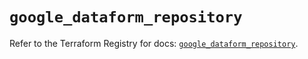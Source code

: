 # `google_dataform_repository`

Refer to the Terraform Registry for docs: [`google_dataform_repository`](https://registry.terraform.io/providers/hashicorp/google-beta/5.28.0/docs/resources/google_dataform_repository).
